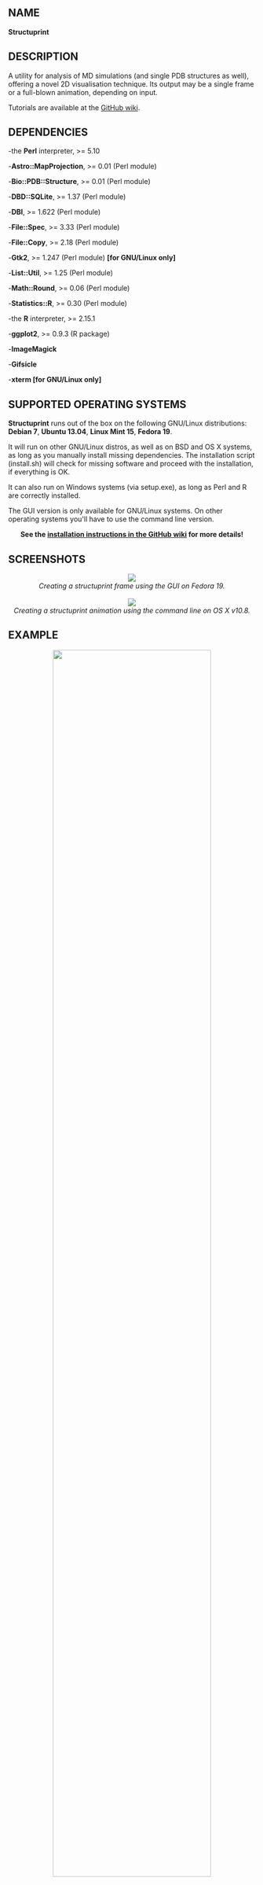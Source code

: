 ## NAME

__Structuprint__

## DESCRIPTION

A utility for analysis of MD simulations (and single PDB structures as well), offering a novel 2D 
visualisation technique. Its output may be a single frame or a full-blown animation, depending on 
input.

Tutorials are available at the <a href="https://github.com/dgkontopoulos/Structuprint/wiki/_pages">GitHub wiki</a>.

## DEPENDENCIES

\-the <b>Perl</b> interpreter, >= 5.10

\-<b>Astro::MapProjection</b>, >= 0.01 (Perl module)

\-<b>Bio::PDB::Structure</b>, >= 0.01 (Perl module)

\-<b>DBD::SQLite</b>, >= 1.37 (Perl module)

\-<b>DBI</b>, >= 1.622 (Perl module)

\-<b>File::Spec</b>, >= 3.33 (Perl module)

\-<b>File::Copy</b>, >= 2.18 (Perl module)

\-<b>Gtk2</b>, >= 1.247 (Perl module) <b>[for GNU/Linux only]</b>

\-<b>List::Util</b>, >= 1.25 (Perl module)

\-<b>Math::Round</b>, >= 0.06 (Perl module)

\-<b>Statistics::R</b>, >= 0.30 (Perl module)

\-the <b>R</b> interpreter, >= 2.15.1

\-<b>ggplot2</b>, >= 0.9.3 (R package)

\-<b>ImageMagick</b>

\-<b>Gifsicle</b>

\-<b>xterm [for GNU/Linux only]</b>


## SUPPORTED OPERATING SYSTEMS

<b>Structuprint</b> runs out of the box on the following GNU/Linux distributions: 
<b>Debian 7</b>, <b>Ubuntu 13.04</b>, <b>Linux Mint 15</b>, <b>Fedora 19</b>. 

It will run on other GNU/Linux distros, as well as on BSD and OS X systems, 
as long as you manually install missing dependencies. The installation script 
(install.sh) will check for missing software and proceed with the installation, if 
everything is OK.

It can also run on Windows systems (via setup.exe), as long as Perl and R 
are correctly installed.

The GUI version is only available for GNU/Linux systems. On other operating 
systems you'll have to use the command line version.

<center><b>See the <a href="https://github.com/dgkontopoulos/Structuprint/wiki/_pages">installation 
instructions in the GitHub wiki</a> for more details!</b></center>

## SCREENSHOTS

<center><img src="http://dgkontopoulos.github.io/Structuprint/images/example_gnu_linux_frame_gui.png">
<br><i>Creating a structuprint frame using the GUI on Fedora 19.</i>
<br><br><img src="http://dgkontopoulos.github.io/Structuprint/images/example_osx_anim.png">
<br><i>Creating a structuprint animation using the command line on OS X v10.8.</i>
</center>

## EXAMPLE

<center><img src="http://ubuntuone.com/2Wr7P5tLiOK6A1fJ6jPiFQ" width="80%" height="80%">
<br>A structuprint frame of <a href="http://www.rcsb.org/pdb/explore.do?structureId=1rop">1ROP</a>, colored according to the BCUT\_SMR\_0 property.</center>

## AUTHORS

\-Dimitrios Vlachakis <<dvlachakis@bioacademy.gr>>

\-Georgia Tsiliki <<gtsiliki@bioacademy.gr>>

\-Dimitrios - Georgios Kontopoulos <<dgkontopoulos@gmail.com>>

\-Sophia Kossida <<skossida@bioacademy.gr>>

## LICENSE

This program is free software: you can redistribute it 
and/or modify it under the terms of the GNU General 
Public License as published by the Free Software 
Foundation, either version 2 of the License, or (at your 
option) any later version.

This program is distributed in the hope that it will be useful,
but WITHOUT ANY WARRANTY; without even the implied warranty of
MERCHANTABILITY or FITNESS FOR A PARTICULAR PURPOSE.  See the
GNU General Public License for more details.

For more information, see
<a href="http://www.gnu.org/licenses/" style="text-decoration:none">
http://www.gnu.org/licenses/<a>.
